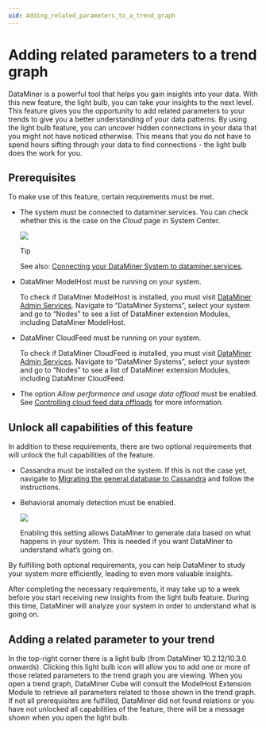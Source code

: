 ```yaml
---
uid: Adding_related_parameters_to_a_trend_graph
---
```


# Adding related parameters to a trend graph

DataMiner is a powerful tool that helps you gain insights into your data. With this new feature, the light bulb, you can take your insights to the next level. This feature gives you the opportunity to add related parameters to your trends to give you a better understanding of your data patterns. By using the light bulb feature, you can uncover hidden connections in your data that you might not have noticed otherwise. This means that you do not have to spend hours sifting through your data to find connections - the light bulb does the work for you.

## Prerequisites

To make use of this feature, certain requirements must be met.

- The system must be connected to dataminer.services. You can check whether this is the case on the *Cloud* page in System Center.

  ![](~/user-guide/images/Cloud_connected.jpg)

  > [!TIP]
  > See also: [Connecting your DataMiner System to dataminer.services](xref:Connecting_your_DataMiner_System_to_the_cloud).

- DataMiner ModelHost must be running on your system.

  To check if DataMiner ModelHost is installed, you must visit [DataMiner Admin Services](https://admin.dataminer.services/). Navigate to “DataMiner Systems”, select your system and go to “Nodes” to see a list of DataMiner extension Modules, including DataMiner ModelHost.

- DataMiner CloudFeed must be running on your system.

  To check if DataMiner CloudFeed is installed, you must visit [DataMiner Admin Services](https://admin.dataminer.services/). Navigate to “DataMiner Systems”, select your system and go to “Nodes” to see a list of DataMiner extension Modules, including DataMiner CloudFeed.

- The option *Allow performance and usage data offload* must be enabled. See [Controlling cloud feed data offloads](xref:Controlling_cloudfeed_data_offloads) for more information.

## Unlock all capabilities of this feature

In addition to these requirements, there are two optional requirements that will unlock the full capabilities of the feature.

- Cassandra must be installed on the system. If this is not the case yet, navigate to [Migrating the general database to Cassandra](xref:Migrating_the_general_database_to_Cassandra) and follow the instructions.

- Behavioral anomaly detection must be enabled.

  ![](~/user-guide/images/Analytics_anomaly_detection.jpg)

  Enabling this setting allows DataMiner to generate data based on what happens in your system. This is needed if you want DataMiner to understand what’s going on.

By fulfilling both optional requirements, you can help DataMiner to study your system more efficiently, leading to even more valuable insights.

After completing the necessary requirements, it may take up to a week before you start receiving new insights from the light bulb feature. During this time, DataMiner will analyze your system in order to understand what is going on.

## Adding a related parameter to your trend

In the top-right corner there is a light bulb (from DataMiner 10.2.12/10.3.0 onwards). Clicking this light bulb icon will allow you to add one or more of those related parameters to the trend graph you are viewing. When you open a trend graph, DataMiner Cube will consult the ModelHost Extension Module to retrieve all parameters related to those shown in the trend graph. If not all prerequisites are fulfilled, DataMiner did not found relations or you have not unlocked all capabilities of the feature, there will be a message shown when you open the light bulb.
